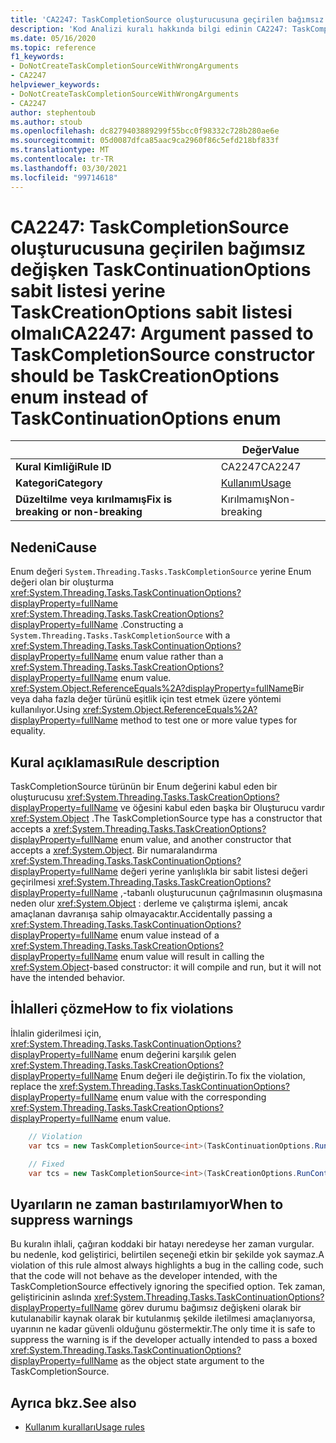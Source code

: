 ```yaml
---
title: 'CA2247: TaskCompletionSource oluşturucusuna geçirilen bağımsız değişken TaskContinuationOptions numaralandırması yerine TaskCreationOptions numaralandırması olmalıdır (kod analizi)'
description: 'Kod Analizi kuralı hakkında bilgi edinin CA2247: TaskCompletionSource oluşturucusuna geçirilen bağımsız değişken TaskContinuationOptions numaralandırması yerine TaskCreationOptions numaralandırması olmalıdır'
ms.date: 05/16/2020
ms.topic: reference
f1_keywords:
- DoNotCreateTaskCompletionSourceWithWrongArguments
- CA2247
helpviewer_keywords:
- DoNotCreateTaskCompletionSourceWithWrongArguments
- CA2247
author: stephentoub
ms.author: stoub
ms.openlocfilehash: dc8279403889299f55bcc0f98332c728b280ae6e
ms.sourcegitcommit: 05d0087dfca85aac9ca2960f86c5efd218bf833f
ms.translationtype: MT
ms.contentlocale: tr-TR
ms.lasthandoff: 03/30/2021
ms.locfileid: "99714618"
---
```

# <a name="ca2247-argument-passed-to-taskcompletionsource-constructor-should-be-taskcreationoptions-enum-instead-of-taskcontinuationoptions-enum"></a><span data-ttu-id="7d9a3-103">CA2247: TaskCompletionSource oluşturucusuna geçirilen bağımsız değişken TaskContinuationOptions sabit listesi yerine TaskCreationOptions sabit listesi olmalı</span><span class="sxs-lookup"><span data-stu-id="7d9a3-103">CA2247: Argument passed to TaskCompletionSource constructor should be TaskCreationOptions enum instead of TaskContinuationOptions enum</span></span>

| | <span data-ttu-id="7d9a3-104">Değer</span><span class="sxs-lookup"><span data-stu-id="7d9a3-104">Value</span></span> |
|-|-|
| <span data-ttu-id="7d9a3-105">**Kural Kimliği**</span><span class="sxs-lookup"><span data-stu-id="7d9a3-105">**Rule ID**</span></span> |<span data-ttu-id="7d9a3-106">CA2247</span><span class="sxs-lookup"><span data-stu-id="7d9a3-106">CA2247</span></span>|
| <span data-ttu-id="7d9a3-107">**Kategori**</span><span class="sxs-lookup"><span data-stu-id="7d9a3-107">**Category**</span></span> |[<span data-ttu-id="7d9a3-108">Kullanım</span><span class="sxs-lookup"><span data-stu-id="7d9a3-108">Usage</span></span>](usage-warnings.md)|
| <span data-ttu-id="7d9a3-109">**Düzeltilme veya kırılmamış**</span><span class="sxs-lookup"><span data-stu-id="7d9a3-109">**Fix is breaking or non-breaking**</span></span> |<span data-ttu-id="7d9a3-110">Kırılmamış</span><span class="sxs-lookup"><span data-stu-id="7d9a3-110">Non-breaking</span></span>|

## <a name="cause"></a><span data-ttu-id="7d9a3-111">Nedeni</span><span class="sxs-lookup"><span data-stu-id="7d9a3-111">Cause</span></span>

<span data-ttu-id="7d9a3-112">Enum değeri `System.Threading.Tasks.TaskCompletionSource` yerine Enum değeri olan bir oluşturma <xref:System.Threading.Tasks.TaskContinuationOptions?displayProperty=fullName> <xref:System.Threading.Tasks.TaskCreationOptions?displayProperty=fullName> .</span><span class="sxs-lookup"><span data-stu-id="7d9a3-112">Constructing a `System.Threading.Tasks.TaskCompletionSource` with a <xref:System.Threading.Tasks.TaskContinuationOptions?displayProperty=fullName> enum value rather than a <xref:System.Threading.Tasks.TaskCreationOptions?displayProperty=fullName> enum value.</span></span>
<span data-ttu-id="7d9a3-113"><xref:System.Object.ReferenceEquals%2A?displayProperty=fullName>Bir veya daha fazla değer türünü eşitlik için test etmek üzere yöntemi kullanılıyor.</span><span class="sxs-lookup"><span data-stu-id="7d9a3-113">Using <xref:System.Object.ReferenceEquals%2A?displayProperty=fullName> method to test one or more value types for equality.</span></span>

## <a name="rule-description"></a><span data-ttu-id="7d9a3-114">Kural açıklaması</span><span class="sxs-lookup"><span data-stu-id="7d9a3-114">Rule description</span></span>

<span data-ttu-id="7d9a3-115">TaskCompletionSource türünün bir Enum değerini kabul eden bir oluşturucusu <xref:System.Threading.Tasks.TaskCreationOptions?displayProperty=fullName> ve öğesini kabul eden başka bir Oluşturucu vardır <xref:System.Object> .</span><span class="sxs-lookup"><span data-stu-id="7d9a3-115">The TaskCompletionSource type has a constructor that accepts a <xref:System.Threading.Tasks.TaskCreationOptions?displayProperty=fullName> enum value, and another constructor that accepts a <xref:System.Object>.</span></span>  <span data-ttu-id="7d9a3-116">Bir numaralandırma <xref:System.Threading.Tasks.TaskContinuationOptions?displayProperty=fullName> değeri yerine yanlışlıkla bir sabit listesi değeri geçirilmesi <xref:System.Threading.Tasks.TaskCreationOptions?displayProperty=fullName> ,-tabanlı oluşturucunun çağrılmasının oluşmasına neden olur <xref:System.Object> : derleme ve çalıştırma işlemi, ancak amaçlanan davranışa sahip olmayacaktır.</span><span class="sxs-lookup"><span data-stu-id="7d9a3-116">Accidentally passing a <xref:System.Threading.Tasks.TaskContinuationOptions?displayProperty=fullName> enum value instead of a <xref:System.Threading.Tasks.TaskCreationOptions?displayProperty=fullName> enum value will result in calling the <xref:System.Object>-based constructor: it will compile and run, but it will not have the intended behavior.</span></span>

## <a name="how-to-fix-violations"></a><span data-ttu-id="7d9a3-117">İhlalleri çözme</span><span class="sxs-lookup"><span data-stu-id="7d9a3-117">How to fix violations</span></span>

<span data-ttu-id="7d9a3-118">İhlalin giderilmesi için, <xref:System.Threading.Tasks.TaskContinuationOptions?displayProperty=fullName> enum değerini karşılık gelen <xref:System.Threading.Tasks.TaskCreationOptions?displayProperty=fullName> Enum değeri ile değiştirin.</span><span class="sxs-lookup"><span data-stu-id="7d9a3-118">To fix the violation, replace the <xref:System.Threading.Tasks.TaskContinuationOptions?displayProperty=fullName> enum value with the corresponding <xref:System.Threading.Tasks.TaskCreationOptions?displayProperty=fullName> enum value.</span></span>

```csharp
    // Violation
    var tcs = new TaskCompletionSource<int>(TaskContinuationOptions.RunContinuationsAsynchronously);

    // Fixed
    var tcs = new TaskCompletionSource<int>(TaskCreationOptions.RunContinuationsAsynchronously);
```

## <a name="when-to-suppress-warnings"></a><span data-ttu-id="7d9a3-119">Uyarıların ne zaman bastırılamıyor</span><span class="sxs-lookup"><span data-stu-id="7d9a3-119">When to suppress warnings</span></span>

<span data-ttu-id="7d9a3-120">Bu kuralın ihlali, çağıran koddaki bir hatayı neredeyse her zaman vurgular. bu nedenle, kod geliştirici, belirtilen seçeneği etkin bir şekilde yok saymaz.</span><span class="sxs-lookup"><span data-stu-id="7d9a3-120">A violation of this rule almost always highlights a bug in the calling code, such that the code will not behave as the developer intended, with the TaskCompletionSource effectively ignoring the specified option.</span></span>  <span data-ttu-id="7d9a3-121">Tek zaman, geliştiricinin aslında <xref:System.Threading.Tasks.TaskContinuationOptions?displayProperty=fullName> görev durumu bağımsız değişkeni olarak bir kutulanabilir kaynak olarak bir kutulanmış şekilde iletilmesi amaçlanıyorsa, uyarının ne kadar güvenli olduğunu göstermektir.</span><span class="sxs-lookup"><span data-stu-id="7d9a3-121">The only time it is safe to suppress the warning is if the developer actually intended to pass a boxed <xref:System.Threading.Tasks.TaskContinuationOptions?displayProperty=fullName> as the object state argument to the TaskCompletionSource.</span></span>

## <a name="see-also"></a><span data-ttu-id="7d9a3-122">Ayrıca bkz.</span><span class="sxs-lookup"><span data-stu-id="7d9a3-122">See also</span></span>

- [<span data-ttu-id="7d9a3-123">Kullanım kuralları</span><span class="sxs-lookup"><span data-stu-id="7d9a3-123">Usage rules</span></span>](usage-warnings.md)
